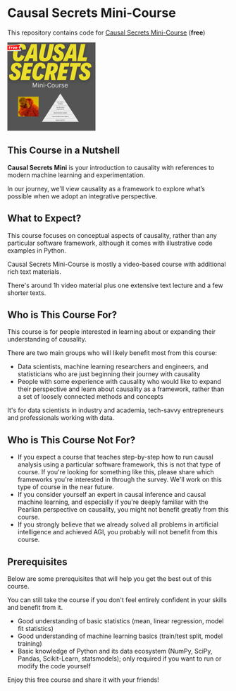 # Causal Secrets Mini-Course

This repository contains code for [Causal Secrets Mini-Course](https://learning.causalpython.io/courses/causal-secrets-mini) (**free**)

<a href="https://learning.causalpython.io/courses/causal-secrets-mini">
    <img src="img/causal-secrets-2024-12-COVER%20(1920%20x%201920%20px).jpg" 
         width="200" 
         alt="Causal Secrets Course Cover">
</a>

## This Course in a Nutshell

**Causal Secrets Mini** is your introduction to causality with references to modern machine learning and experimentation.

In our journey, we'll view causality as a framework to explore what’s possible when we adopt an integrative perspective.


## What to Expect?

This course focuses on conceptual aspects of causality, rather than any particular software framework, although it comes with illustrative code examples in Python.

Causal Secrets Mini-Course is mostly a video-based course with additional rich text materials.

There's around 1h video material plus one extensive text lecture and a few shorter texts.


## Who is This Course For?

This course is for people interested in learning about or expanding their understanding of causality.

There are two main groups who will likely benefit most from this course:

- Data scientists, machine learning researchers and engineers, and statisticians who are just beginning their journey with causality
- People with some experience with causality who would like to expand their perspective and learn about causality as a framework, rather than a set of loosely connected methods and concepts

It's for data scientists in industry and academia, tech-savvy entrepreneurs and professionals working with data.


## Who is This Course Not For?

- If you expect a course that teaches step-by-step how to run causal analysis using a particular software framework, this is not that type of course. If you're looking for something like this, please share which frameworks you're interested in through the survey. We'll work on this type of course in the near future.
- If you consider yourself an expert in causal inference and causal machine learning, and especially if you're deeply familiar with the Pearlian perspective on causality, you might not benefit greatly from this course.
- If you strongly believe that we already solved all problems in artificial intelligence and achieved AGI, you probably will not benefit from this course.


## Prerequisites

Below are some prerequisites that will help you get the best out of this course. 

You can still take the course if you don't feel entirely confident in your skills and benefit from it.

- Good understanding of basic statistics (mean, linear regression, model fit statistics)
- Good understanding of machine learning basics (train/test split, model training)
- Basic knowledge of Python and its data ecosystem (NumPy, SciPy, Pandas, Scikit-Learn, statsmodels); only required if you want to run or modify the code yourself

   

Enjoy this free course and share it with your friends!